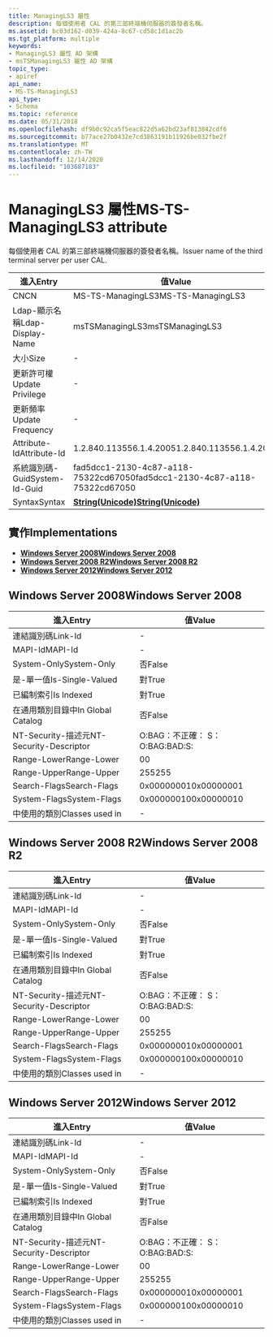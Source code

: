 ```yaml
---
title: ManagingLS3 屬性
description: 每個使用者 CAL 的第三部終端機伺服器的簽發者名稱。
ms.assetid: bc03d162-d039-424a-8c67-cd58c1d1ac2b
ms.tgt_platform: multiple
keywords:
- ManagingLS3 屬性 AD 架構
- msTSManagingLS3 屬性 AD 架構
topic_type:
- apiref
api_name:
- MS-TS-ManagingLS3
api_type:
- Schema
ms.topic: reference
ms.date: 05/31/2018
ms.openlocfilehash: df9b0c92ca5f5eac822d5a62bd23af813842cdf6
ms.sourcegitcommit: b77ace27b0432e7cd3863191b11926be032fbe2f
ms.translationtype: MT
ms.contentlocale: zh-TW
ms.lasthandoff: 12/14/2020
ms.locfileid: "103687183"
---
```

# <a name="ms-ts-managingls3-attribute"></a><span data-ttu-id="1469d-105">ManagingLS3 屬性</span><span class="sxs-lookup"><span data-stu-id="1469d-105">MS-TS-ManagingLS3 attribute</span></span>

<span data-ttu-id="1469d-106">每個使用者 CAL 的第三部終端機伺服器的簽發者名稱。</span><span class="sxs-lookup"><span data-stu-id="1469d-106">Issuer name of the third terminal server per user CAL.</span></span>



| <span data-ttu-id="1469d-107">進入</span><span class="sxs-lookup"><span data-stu-id="1469d-107">Entry</span></span> | <span data-ttu-id="1469d-108">值</span><span class="sxs-lookup"><span data-stu-id="1469d-108">Value</span></span> |
|-------------------|---------------------------------------------|
| <span data-ttu-id="1469d-109">CN</span><span class="sxs-lookup"><span data-stu-id="1469d-109">CN</span></span>                | <span data-ttu-id="1469d-110">MS-TS-ManagingLS3</span><span class="sxs-lookup"><span data-stu-id="1469d-110">MS-TS-ManagingLS3</span></span>                           |
| <span data-ttu-id="1469d-111">Ldap-顯示名稱</span><span class="sxs-lookup"><span data-stu-id="1469d-111">Ldap-Display-Name</span></span> | <span data-ttu-id="1469d-112">msTSManagingLS3</span><span class="sxs-lookup"><span data-stu-id="1469d-112">msTSManagingLS3</span></span>                             |
| <span data-ttu-id="1469d-113">大小</span><span class="sxs-lookup"><span data-stu-id="1469d-113">Size</span></span>              | \-                                          |
| <span data-ttu-id="1469d-114">更新許可權</span><span class="sxs-lookup"><span data-stu-id="1469d-114">Update Privilege</span></span>  | \-                                          |
| <span data-ttu-id="1469d-115">更新頻率</span><span class="sxs-lookup"><span data-stu-id="1469d-115">Update Frequency</span></span>  | \-                                          |
| <span data-ttu-id="1469d-116">Attribute-Id</span><span class="sxs-lookup"><span data-stu-id="1469d-116">Attribute-Id</span></span>      | <span data-ttu-id="1469d-117">1.2.840.113556.1.4.2005</span><span class="sxs-lookup"><span data-stu-id="1469d-117">1.2.840.113556.1.4.2005</span></span>                     |
| <span data-ttu-id="1469d-118">系統識別碼-Guid</span><span class="sxs-lookup"><span data-stu-id="1469d-118">System-Id-Guid</span></span>    | <span data-ttu-id="1469d-119">fad5dcc1-2130-4c87-a118-75322cd67050</span><span class="sxs-lookup"><span data-stu-id="1469d-119">fad5dcc1-2130-4c87-a118-75322cd67050</span></span>        |
| <span data-ttu-id="1469d-120">Syntax</span><span class="sxs-lookup"><span data-stu-id="1469d-120">Syntax</span></span>            | [<span data-ttu-id="1469d-121">**String(Unicode)**</span><span class="sxs-lookup"><span data-stu-id="1469d-121">**String(Unicode)**</span></span>](s-string-unicode.md) |



## <a name="implementations"></a><span data-ttu-id="1469d-122">實作</span><span class="sxs-lookup"><span data-stu-id="1469d-122">Implementations</span></span>

-   [<span data-ttu-id="1469d-123">**Windows Server 2008**</span><span class="sxs-lookup"><span data-stu-id="1469d-123">**Windows Server 2008**</span></span>](#windows-server-2008)
-   [<span data-ttu-id="1469d-124">**Windows Server 2008 R2**</span><span class="sxs-lookup"><span data-stu-id="1469d-124">**Windows Server 2008 R2**</span></span>](#windows-server-2008-r2)
-   [<span data-ttu-id="1469d-125">**Windows Server 2012**</span><span class="sxs-lookup"><span data-stu-id="1469d-125">**Windows Server 2012**</span></span>](#windows-server-2012)

## <a name="windows-server-2008"></a><span data-ttu-id="1469d-126">Windows Server 2008</span><span class="sxs-lookup"><span data-stu-id="1469d-126">Windows Server 2008</span></span>



| <span data-ttu-id="1469d-127">進入</span><span class="sxs-lookup"><span data-stu-id="1469d-127">Entry</span></span> | <span data-ttu-id="1469d-128">值</span><span class="sxs-lookup"><span data-stu-id="1469d-128">Value</span></span> |
|------------------------|--------------|
| <span data-ttu-id="1469d-129">連結識別碼</span><span class="sxs-lookup"><span data-stu-id="1469d-129">Link-Id</span></span>                | \-           |
| <span data-ttu-id="1469d-130">MAPI-Id</span><span class="sxs-lookup"><span data-stu-id="1469d-130">MAPI-Id</span></span>                | \-           |
| <span data-ttu-id="1469d-131">System-Only</span><span class="sxs-lookup"><span data-stu-id="1469d-131">System-Only</span></span>            | <span data-ttu-id="1469d-132">否</span><span class="sxs-lookup"><span data-stu-id="1469d-132">False</span></span>        |
| <span data-ttu-id="1469d-133">是-單一值</span><span class="sxs-lookup"><span data-stu-id="1469d-133">Is-Single-Valued</span></span>       | <span data-ttu-id="1469d-134">對</span><span class="sxs-lookup"><span data-stu-id="1469d-134">True</span></span>         |
| <span data-ttu-id="1469d-135">已編制索引</span><span class="sxs-lookup"><span data-stu-id="1469d-135">Is Indexed</span></span>             | <span data-ttu-id="1469d-136">對</span><span class="sxs-lookup"><span data-stu-id="1469d-136">True</span></span>         |
| <span data-ttu-id="1469d-137">在通用類別目錄中</span><span class="sxs-lookup"><span data-stu-id="1469d-137">In Global Catalog</span></span>      | <span data-ttu-id="1469d-138">否</span><span class="sxs-lookup"><span data-stu-id="1469d-138">False</span></span>        |
| <span data-ttu-id="1469d-139">NT-Security-描述元</span><span class="sxs-lookup"><span data-stu-id="1469d-139">NT-Security-Descriptor</span></span> | <span data-ttu-id="1469d-140">O:BAG：不正確： S：</span><span class="sxs-lookup"><span data-stu-id="1469d-140">O:BAG:BAD:S:</span></span> |
| <span data-ttu-id="1469d-141">Range-Lower</span><span class="sxs-lookup"><span data-stu-id="1469d-141">Range-Lower</span></span>            | <span data-ttu-id="1469d-142">0</span><span class="sxs-lookup"><span data-stu-id="1469d-142">0</span></span>            |
| <span data-ttu-id="1469d-143">Range-Upper</span><span class="sxs-lookup"><span data-stu-id="1469d-143">Range-Upper</span></span>            | <span data-ttu-id="1469d-144">255</span><span class="sxs-lookup"><span data-stu-id="1469d-144">255</span></span>          |
| <span data-ttu-id="1469d-145">Search-Flags</span><span class="sxs-lookup"><span data-stu-id="1469d-145">Search-Flags</span></span>           | <span data-ttu-id="1469d-146">0x00000001</span><span class="sxs-lookup"><span data-stu-id="1469d-146">0x00000001</span></span>   |
| <span data-ttu-id="1469d-147">System-Flags</span><span class="sxs-lookup"><span data-stu-id="1469d-147">System-Flags</span></span>           | <span data-ttu-id="1469d-148">0x00000010</span><span class="sxs-lookup"><span data-stu-id="1469d-148">0x00000010</span></span>   |
| <span data-ttu-id="1469d-149">中使用的類別</span><span class="sxs-lookup"><span data-stu-id="1469d-149">Classes used in</span></span>        | \-           |



## <a name="windows-server-2008-r2"></a><span data-ttu-id="1469d-150">Windows Server 2008 R2</span><span class="sxs-lookup"><span data-stu-id="1469d-150">Windows Server 2008 R2</span></span>



| <span data-ttu-id="1469d-151">進入</span><span class="sxs-lookup"><span data-stu-id="1469d-151">Entry</span></span> | <span data-ttu-id="1469d-152">值</span><span class="sxs-lookup"><span data-stu-id="1469d-152">Value</span></span> |
|------------------------|--------------|
| <span data-ttu-id="1469d-153">連結識別碼</span><span class="sxs-lookup"><span data-stu-id="1469d-153">Link-Id</span></span>                | \-           |
| <span data-ttu-id="1469d-154">MAPI-Id</span><span class="sxs-lookup"><span data-stu-id="1469d-154">MAPI-Id</span></span>                | \-           |
| <span data-ttu-id="1469d-155">System-Only</span><span class="sxs-lookup"><span data-stu-id="1469d-155">System-Only</span></span>            | <span data-ttu-id="1469d-156">否</span><span class="sxs-lookup"><span data-stu-id="1469d-156">False</span></span>        |
| <span data-ttu-id="1469d-157">是-單一值</span><span class="sxs-lookup"><span data-stu-id="1469d-157">Is-Single-Valued</span></span>       | <span data-ttu-id="1469d-158">對</span><span class="sxs-lookup"><span data-stu-id="1469d-158">True</span></span>         |
| <span data-ttu-id="1469d-159">已編制索引</span><span class="sxs-lookup"><span data-stu-id="1469d-159">Is Indexed</span></span>             | <span data-ttu-id="1469d-160">對</span><span class="sxs-lookup"><span data-stu-id="1469d-160">True</span></span>         |
| <span data-ttu-id="1469d-161">在通用類別目錄中</span><span class="sxs-lookup"><span data-stu-id="1469d-161">In Global Catalog</span></span>      | <span data-ttu-id="1469d-162">否</span><span class="sxs-lookup"><span data-stu-id="1469d-162">False</span></span>        |
| <span data-ttu-id="1469d-163">NT-Security-描述元</span><span class="sxs-lookup"><span data-stu-id="1469d-163">NT-Security-Descriptor</span></span> | <span data-ttu-id="1469d-164">O:BAG：不正確： S：</span><span class="sxs-lookup"><span data-stu-id="1469d-164">O:BAG:BAD:S:</span></span> |
| <span data-ttu-id="1469d-165">Range-Lower</span><span class="sxs-lookup"><span data-stu-id="1469d-165">Range-Lower</span></span>            | <span data-ttu-id="1469d-166">0</span><span class="sxs-lookup"><span data-stu-id="1469d-166">0</span></span>            |
| <span data-ttu-id="1469d-167">Range-Upper</span><span class="sxs-lookup"><span data-stu-id="1469d-167">Range-Upper</span></span>            | <span data-ttu-id="1469d-168">255</span><span class="sxs-lookup"><span data-stu-id="1469d-168">255</span></span>          |
| <span data-ttu-id="1469d-169">Search-Flags</span><span class="sxs-lookup"><span data-stu-id="1469d-169">Search-Flags</span></span>           | <span data-ttu-id="1469d-170">0x00000001</span><span class="sxs-lookup"><span data-stu-id="1469d-170">0x00000001</span></span>   |
| <span data-ttu-id="1469d-171">System-Flags</span><span class="sxs-lookup"><span data-stu-id="1469d-171">System-Flags</span></span>           | <span data-ttu-id="1469d-172">0x00000010</span><span class="sxs-lookup"><span data-stu-id="1469d-172">0x00000010</span></span>   |
| <span data-ttu-id="1469d-173">中使用的類別</span><span class="sxs-lookup"><span data-stu-id="1469d-173">Classes used in</span></span>        | \-           |



## <a name="windows-server-2012"></a><span data-ttu-id="1469d-174">Windows Server 2012</span><span class="sxs-lookup"><span data-stu-id="1469d-174">Windows Server 2012</span></span>



| <span data-ttu-id="1469d-175">進入</span><span class="sxs-lookup"><span data-stu-id="1469d-175">Entry</span></span> | <span data-ttu-id="1469d-176">值</span><span class="sxs-lookup"><span data-stu-id="1469d-176">Value</span></span> |
|------------------------|--------------|
| <span data-ttu-id="1469d-177">連結識別碼</span><span class="sxs-lookup"><span data-stu-id="1469d-177">Link-Id</span></span>                | \-           |
| <span data-ttu-id="1469d-178">MAPI-Id</span><span class="sxs-lookup"><span data-stu-id="1469d-178">MAPI-Id</span></span>                | \-           |
| <span data-ttu-id="1469d-179">System-Only</span><span class="sxs-lookup"><span data-stu-id="1469d-179">System-Only</span></span>            | <span data-ttu-id="1469d-180">否</span><span class="sxs-lookup"><span data-stu-id="1469d-180">False</span></span>        |
| <span data-ttu-id="1469d-181">是-單一值</span><span class="sxs-lookup"><span data-stu-id="1469d-181">Is-Single-Valued</span></span>       | <span data-ttu-id="1469d-182">對</span><span class="sxs-lookup"><span data-stu-id="1469d-182">True</span></span>         |
| <span data-ttu-id="1469d-183">已編制索引</span><span class="sxs-lookup"><span data-stu-id="1469d-183">Is Indexed</span></span>             | <span data-ttu-id="1469d-184">對</span><span class="sxs-lookup"><span data-stu-id="1469d-184">True</span></span>         |
| <span data-ttu-id="1469d-185">在通用類別目錄中</span><span class="sxs-lookup"><span data-stu-id="1469d-185">In Global Catalog</span></span>      | <span data-ttu-id="1469d-186">否</span><span class="sxs-lookup"><span data-stu-id="1469d-186">False</span></span>        |
| <span data-ttu-id="1469d-187">NT-Security-描述元</span><span class="sxs-lookup"><span data-stu-id="1469d-187">NT-Security-Descriptor</span></span> | <span data-ttu-id="1469d-188">O:BAG：不正確： S：</span><span class="sxs-lookup"><span data-stu-id="1469d-188">O:BAG:BAD:S:</span></span> |
| <span data-ttu-id="1469d-189">Range-Lower</span><span class="sxs-lookup"><span data-stu-id="1469d-189">Range-Lower</span></span>            | <span data-ttu-id="1469d-190">0</span><span class="sxs-lookup"><span data-stu-id="1469d-190">0</span></span>            |
| <span data-ttu-id="1469d-191">Range-Upper</span><span class="sxs-lookup"><span data-stu-id="1469d-191">Range-Upper</span></span>            | <span data-ttu-id="1469d-192">255</span><span class="sxs-lookup"><span data-stu-id="1469d-192">255</span></span>          |
| <span data-ttu-id="1469d-193">Search-Flags</span><span class="sxs-lookup"><span data-stu-id="1469d-193">Search-Flags</span></span>           | <span data-ttu-id="1469d-194">0x00000001</span><span class="sxs-lookup"><span data-stu-id="1469d-194">0x00000001</span></span>   |
| <span data-ttu-id="1469d-195">System-Flags</span><span class="sxs-lookup"><span data-stu-id="1469d-195">System-Flags</span></span>           | <span data-ttu-id="1469d-196">0x00000010</span><span class="sxs-lookup"><span data-stu-id="1469d-196">0x00000010</span></span>   |
| <span data-ttu-id="1469d-197">中使用的類別</span><span class="sxs-lookup"><span data-stu-id="1469d-197">Classes used in</span></span>        | \-           |



 

 




